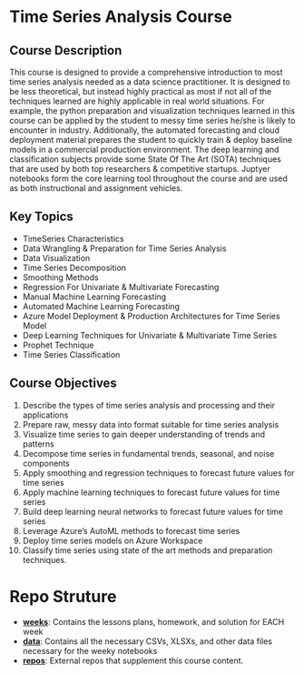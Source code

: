 # Time Series Analysis Course

## Course Description

This course is designed to provide a comprehensive introduction to most time series analysis needed as a data science practitioner.  It is designed to be less theoretical, but instead highly practical as most if not all of the techniques learned are highly applicable in real world situations.  For example, the python preparation and visualization techniques learned in this course can be applied by the student to messy time series he/she is likely to encounter in industry.  Additionally, the automated forecasting and cloud deployment material prepares the student to quickly train & deploy baseline models in a commercial production environment.  The deep learning and classification subjects provide some State Of The Art (SOTA) techniques that are used by both top researchers & competitive startups.  Juptyer notebooks form the core learning tool throughout the course and are used as both instructional and assignment vehicles.  

## Key Topics

* TimeSeries Characteristics
* Data Wrangling & Preparation for Time Series Analysis
* Data Visualization
* Time Series Decomposition
* Smoothing Methods
* Regression For Univariate & Multivariate Forecasting
* Manual Machine Learning Forecasting 
* Automated Machine Learning Forecasting
* Azure Model Deployment & Production Architectures for Time Series Model
* Deep Learning Techniques for Univariate & Multivariate Time Series 
* Prophet Technique
* Time Series Classification


## Course Objectives

1. Describe the types of time series analysis and processing and their applications
2. Prepare raw, messy data into format suitable for time series analysis
3. Visualize time series to gain deeper understanding of trends and patterns
4. Decompose time series in fundamental trends, seasonal, and noise components
5. Apply smoothing and regression techniques to forecast future values for time series
6. Apply machine learning techniques to forecast future values for time series
7. Build deep learning neural networks to forecast future values for time series
8. Leverage Azure’s AutoML methods to forecast time series
9. Deploy time series models on Azure Workspace
10. Classify time series using state of the art methods and preparation techniques.

# Repo Struture

* **[weeks](./weeks)**: Contains the lessons plans, homework, and solution for EACH week
* **[data](./data)**: Contains all the necessary CSVs, XLSXs, and other data files necessary for the weeky notebooks
* **[repos](./repos)**: External repos that supplement this course content.
